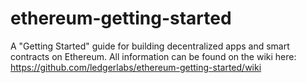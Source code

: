 # ethereum-getting-started
A "Getting Started" guide for building decentralized apps and smart contracts on Ethereum. All information can be found on the wiki here: <https://github.com/ledgerlabs/ethereum-getting-started/wiki>
